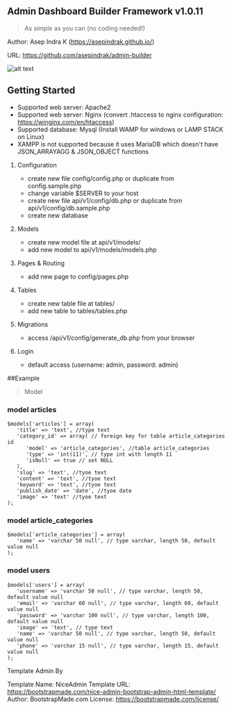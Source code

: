 ## Admin Dashboard Builder Framework v1.0.11

> As simple as you can (no coding needed!)

Author: Asep Indra K (https://asepindrak.github.io/)

URL: https://github.com/asepindrak/admin-builder

![alt text](https://repository-images.githubusercontent.com/623568846/f2f4fbda-8708-439b-97f8-10adf873fa07)

## Getting Started

- Supported web server: Apache2
- Supported web server: Nginx (convert .htaccess to nginx configuration: https://winginx.com/en/htaccess)
- Supported database: Mysql (Install WAMP for windows or LAMP STACK on Linux)
- XAMPP is not supported because it uses MariaDB which doesn't have JSON_ARRAYAGG & JSON_OBJECT functions

1. Configuration

   - create new file config/config.php or duplicate from config.sample.php
   - change variable $SERVER to your host
   - create new file api/v1/config/db.php or duplicate from api/v1/config/db.sample.php
   - create new database

2. Models

   - create new model file at api/v1/models/
   - add new model to api/v1/models/models.php

3. Pages & Routing

   - add new page to config/pages.php

4. Tables

   - create new table file at tables/
   - add new table to tables/tables.php

5. Migrations

   - access /api/v1/config/generate_db.php from your browser

6. Login
   - default access (username: admin, password: admin)

##Example

> Model

### model articles

```
$models['articles'] = array(
   'title' => 'text', //type text
   'category_id' => array( // foreign key for table article_categories id
      'model' => 'article_categories', //table article_categories
      'type' => 'int(11)', // type int with length 11
      'isNull' => true // set NULL
   ),
   'slug' => 'text', //tyoe text
   'content' => 'text', //tyoe text
   'keyword' => 'text', //tyoe text
   'publish_date' => 'date', //tyoe date
   'image' => 'text' //tyoe text
);

```

### model article_categories

```
$models['article_categories'] = array(
   'name' => 'varchar 50 null', // type varchar, length 50, default value null
);
```

### model users

```
$models['users'] = array(
   'username' => 'varchar 50 null', // type varchar, length 50, default value null
   'email' => 'varchar 60 null', // type varchar, length 60, default value null
   'password' => 'varchar 100 null', // type varchar, length 100, default value null
   'image' => 'text', // type text
   'name' => 'varchar 50 null', // type varchar, length 50, default value null
   'phone' => 'varchar 15 null', // type varchar, length 15, default value null
);
```

Template Admin By

Template Name: NiceAdmin
Template URL: https://bootstrapmade.com/nice-admin-bootstrap-admin-html-template/
Author: BootstrapMade.com
License: https://bootstrapmade.com/license/

```

```
